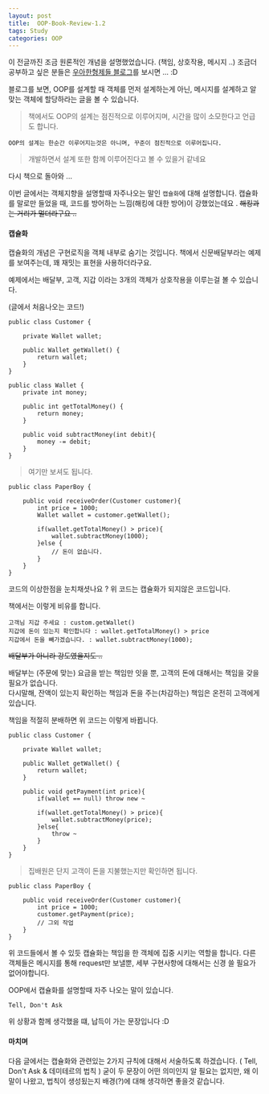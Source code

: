 ```yaml
---
layout: post
title:  OOP-Book-Review-1.2
tags: Study 
categories: OOP  
---   
```


이 전글까진 조금 원론적인 개념을 설명했었습니다. (책임, 상호작용, 메시지 ..)
조금더 공부하고 싶은 분들은 [우아한형제들 블로그](http://woowabros.github.io/study/2016/07/07/think_object_oriented.html)를 보시면 ... :D  

블로그를 보면, OOP를 설계할 때 객체를 먼저 설계하는게 아닌, 메시지를 설계하고 알맞는 객체에 할당하라는 글을 볼 수 있습니다. 

> 책에서도 OOP의 설계는 점진적으로 이루어지며, 시간을 많이 소모한다고 언급도 합니다.

	OOP의 설계는 한순간 이루어지는것은 아니며, 꾸준이 점진적으로 이루어집니다. 
	
> 개발하면서 설계 또한 함께 이루어진다고 볼 수 있을거 같네요

다시 책으로 돌아와 ... 

이번 글에서는 객체지향을 설명할때 자주나오는 말인 `캡슐화`에 대해 설명합니다.
캡슐화를 말로만 들었을 때, 코드를 방어하는 느낌(해킹에 대한 방어)이 강했었는데요 .
~~해킹과는 거리가 멀더라구요 ..~~ 

#### 캡슐화  

캡슐화의 개념은 구현로직을 객체 내부로 숨기는 것입니다.
책에서 신문배달부라는 예제를 보여주는데, 꽤 재밋는 표현을 사용하더라구요.

예제에서는 배달부, 고객, 지갑 이라는 3개의 객체가 상호작용을 이루는걸 볼 수 있습니다. 

(글에서 처음나오는 코드!)

	public class Customer {
	
		private Wallet wallet;
		
		public Wallet getWallet() {
			return wallet;
		}
	}

	public class Wallet {
		private int money;
		
		public int getTotalMoney() {
			return money;
		}
		
		public void subtractMoney(int debit){
			money -= debit;
		}
	}

> 여기만 보셔도 됩니다. 

	public class PaperBoy {
	
		public void receiveOrder(Customer customer){
			int price = 1000;
			Wallet wallet = customer.getWallet();
			
			if(wallet.getTotalMoney() > price){
				wallet.subtractMoney(1000);
			}else {
				// 돈이 없습니다.
			}
		}
	}

코드의 이상한점을 눈치채셧나요 ? 
위 코드는 캡슐화가 되지않은 코드입니다. 

책에서는 이렇게 비유를 합니다.
	
	고객님 지갑 주세요 : custom.getWallet()
	지갑에 돈이 있는지 확인합니다 : wallet.getTotalMoney() > price
	지갑에서 돈을 빼가겠습니다. : wallet.subtractMoney(1000);

~~배달부가 아니라 강도였을지도 ..~~ 

배달부는 (주문에 맞는) 요금을 받는 책임만 잇을 뿐, 고객의 돈에 대해서는 책임을 갖을 필요가 없습니다.  
다시말해, 잔액이 있는지 확인하는 책임과 돈을 주는(차감하는) 책임은 온전히 고객에게 있습니다.

책임을 적절히 분배하면 위 코드는 이렇게 바뀝니다.   

	public class Customer {
	
		private Wallet wallet;
		
		public Wallet getWallet() {
			return wallet;
		}
		
		public void getPayment(int price){
			if(wallet == null) throw new ~ 
			
			if(wallet.getTotalMoney() > price){
				wallet.subtractMoney(price);
			}else{
				throw ~ 
			}
		}
	}	

> 집배원은 단지 고객이 돈을 지불했는지만 확인하면 됩니다.

	public class PaperBoy {
		
		public void receiveOrder(Customer customer){
			int price = 1000;
			customer.getPayment(price);
			// 그외 작업 
		}
	}

위 코드들에서 볼 수 있듯 캡슐화는 책임을 한 객체에 집중 시키는 역할을 합니다.
다른 객체들은 메시지를 통해 request만 보낼뿐, 세부 구현사항에 대해서는 신경 쓸 필요가 없어야합니다.  

OOP에서 캡슐화를 설명할때 자주 나오는 말이 있습니다. 

`Tell, Don't Ask` 

위 상황과 함께 생각했을 떄, 납득이 가는 문장입니다 :D  

#### 마치며  

다음 글에서는 캡슐화와 관련있는 2가지 규칙에 대해서 서술하도록 하겠습니다.
( Tell, Don't Ask & 데미테르의 법칙 ) 
굳이 두 문장이 어떤 의미인지 알 필요는 없지만, 왜 이말이 나왔고, 법칙이 생성됬는지 배경(?)에 대해 생각하면 좋을것 같습니다. 






